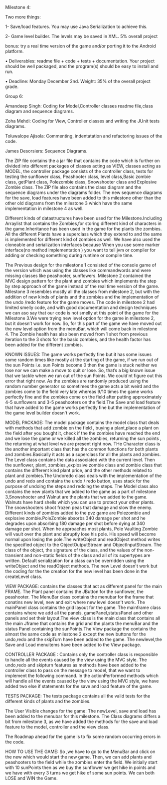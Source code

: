 
Milestone 4:

Two more things:

1- Save/load features. You may use Java Serialization to
achieve this. 

2- Game level builder. The levels may be saved in XML. 5% overall project

bonus: try a real time version of the game and/or porting it to the Android platform.

• Deliverables: readme file + code + tests + documentation. Your project should be
well packaged, and the program(s) should be easy to install and run.

• Deadline: Monday December 2nd. Weight: 35% of the overall project grade. 

Group 6:

Amandeep Singh: Coding for Model,Controller classes readme file,class diagram and sequence diagrams.

Zoha Mehdi: Coding for View, Controller classes and writing the JUnit tests diagrams.

Toluwalope Ajisola: Commenting, indentatation and refactoring issues of the code.

James Desorsiers: Sequence Diagrams.

The ZIP file contains  the a jar file that contains the code which is further on divided into different packages of 
classes acting as VIEW, classes acting as MODEL, the controller package consists of the controller class, tests for testing the sunflower
class, Peashooter class, level class,Basic zombie class, getPlant class, Polezombie class, Snowshooter class and Explosive Zombie class. The ZIP file also contains the class diagram and the sequence diagrams under the 
diagrams folder.
The new sequence diagrams for the save, load features have been added to this milestone other than the other old diagrams from the milestone 3 which have the same implementation in milestone 4 as well.

Different kinds of datastructures have been used for the Milestone.Including Arraylist that contains the Zombies,for storing different kind of characters in the game.Inheritance has been used in the game for the plants the zombies. All the different Plants have a superclass which they extend to and the same is implemented for different kind of zombies as well.
We have also used the cloneable and serialization interfaces because When you use some marker interface(no method implementation ) you want to tell jvm or compiler for adding or checking something during runtime or compile time. 

The Previous design for the milestone 1 consisted of the console game of the version which was using the classes like commandwords and were missing classes like peashooter, sunflowers.
Milestone 2 contained the MVC design pattern for the plant and zombies which implements the step by step approach of the game instead of the real time version of the game.
Milestone 3 resembles mostly all the classes from milestone 2, but with the addition of new kinds of plants and the zombies and the implementation of the undo /redo feature for the game moves. The code in milestone 2 had limited smelly code, and with good documentation  and design techniques we can aso say that our code is not smelly at this point of the game for the Milestone 3.We were trying new level option for the game in milestone 2, but it doesn’t work for now. So, for this part of the game we have moved out the new level option from the menuBar, which will come back in milestone 4. The Zombie health has also been moved from 1 shot from previous iteration to the 3 shots for the basic zombies, and the health factor has been added for the different zombies.

KNOWN ISSUES: The game works perfectly fine but it has some issues some random times like mostly at the starting of the game, if we run out of the sun Points i.e. sun Points become 0 then the game is stuck neither we lose nor we can make a move to quit or lose. So, that’s a big known issue that we tackle when we run out of the sun Points. We could'nt figure out this error that  right now. As the zombies are randomly produced using the random number generator so sometimes the game acts a bit weird and the zombies come to the field very late whereas 9/10 times the game works perfectly fine and the zombies come on the field after putting approximately  4-5 sunflowers and 3-5 peashooters  on the field.The Save and load feature that have added to the game works perfectly fine but the implementation of the game level builder doesn't work.  

MODEL PACKAGE: The model  package contains the model class that deals with methods that add zombie on the field , buying a plant,place a plant on the field after you bought it, check if the the zombies have reached the end and we lose the game or we killed all the zombies, returning the sun points , the returning at what level we are present right now. THe Character class is the another important class that has the common functions for both plants and zombies.Basically it acts as a superclass for all the plants and zombies. The Level class contains the data associated with the current level. Then the sunflower, plant, zombies,,explosive zombie class and zombie class that contains the different kind plant price, and the other methods related to plant and zombies.The Undoredo class deals with the implementation of the undo and redo and contains the undo / redo button, uses stack for the purpose of undoing the steps and redoing the steps. The Model class also contains the new plants that we added to the game as a part of milestone 3,Snowshooter and Walnut are the plants that we added to the game. Walnuts have hard shells which you can use to protect your other plants. The snowshooters shoot frozen peas that damage and slow the enemy. Different kinds of zombies added to the pvz game are Polezombie and explosive zombie.PoleZombie absorbs 340 damage per shot and he degrades upon absorbing 180 damage per shot before dying at 340 damage per shot. When he approaches most plants, Pole Vaulting Zombie will vault over the plant and abruptly lose his pole. His speed will become normal upon losing the pole.The writeObject and readObject method writes the specified object to the ObjectOutputStream and ObjectInputStream. The class of the object, the signature of the class, and the values of the non-transient and non-static fields of the class and all of its supertypes are written. Default serialization for a class can be overridden using the writeObject and the readObject methods. The new Level doesn't work but the coding for the the creation for the new level has been done in the createLevel class.

VIEW PACKAGE: contains the classes that act as different panel for the main FRAME. The Plant panel contains the JButton for the sunflower, the peashooter. The MenuBar class contains the menubar for the frame that conatins new level, new and exit where new level doesn't work. The mainPanel class contains the grid layout for the game. The mainframe class contains where we add all the panels, gamePanel,statusPanel and other panels and set their layout.The view class is the main class that contains all the main Jframe that contains the grid and the plants the menuBar and the status Panel containing the sunPoints.The View package the contains the almost the same code as milestone 2 except the new buttons for the undo,redo and the skipTurn have been added to the game. The newlevel,the Save and Load menuitems have been added to the View package.

CONTROLLER PACKAGE : Contains only the controller class is responsible to handle all the events  caused by the view using the MVC style. The undo,redo and skipturn features as methods have been added to the controller class to pass on the message to model, that we want to implement the following command. In the actionPerformed methods which will handle all the events caused by the view using the MVC style, we have added two else if statements for the save and load feature of the game.

TESTS PACKAGE: The tests package contains all the valid tests for  the different kinds of plants and the zombies.

The User Visible changes for the game: The newLevel, save and load has been added to the menubar for this milestone.
The Class diagrams differs a bit from milestone 3, as we have added the methods for the save and load feature to the model, controller and the view class.

The Roadmap ahead for the game is to fix some random occurring errors in the code.

HOW TO USE THE GAME: So ,we have to go to the MenuBar and click on the new which would start the new game. Then, we can add plants and peashooters to the field while the zombies enter the field. We initially start with 10 sunPoints then as we buy the sunflower we get hike in points and 
we have with every 3 turns we get hike of some sun points. We can both LOSE and WIN the Game.

